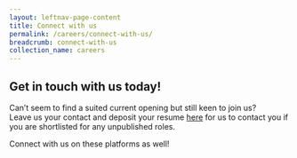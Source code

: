 ```yaml
---
layout: leftnav-page-content
title: Connect with us
permalink: /careers/connect-with-us/
breadcrumb: connect-with-us
collection_name: careers
---
```

## Get in touch with us today!
  
Can’t seem to find a suited current opening but still keen to join us?   
Leave us your contact and deposit your resume [here][1] for us to contact you if you are shortlisted for any unpublished roles.  

Connect with us on these platforms as well!  
<a href="https://www.facebook.com/sentosaofficial" target="_blank"><span class="sgds-icon sgds-icon-facebook is-size-4" title="Facebook"></span></a>
<a href="https://twitter.com/Sentosa_Island" target="_blank"><span class="sgds-icon sgds-icon-twitter is-size-4" title="Twitter"></span></a>
<a href="https://www.youtube.com/user/SentosaTV" target="_blank"><span class="sgds-icon sgds-icon-youtube is-size-4" title="Youtube"></span></a>
<a href="https://www.instagram.com/sentosa_island/" target="_blank"><span class="sgds-icon sgds-icon-instagram is-size-4" title="Instagram"></span></a>
<a href="https://www.linkedin.com/company/sentosa-development-corporation" target="_blank"><span class="sgds-icon sgds-icon-linkedin is-size-4" title="LinkedIn"></span></a>

[1]: <https://form.gov.sg/#!/5dbb9938895bd600128339aa>

